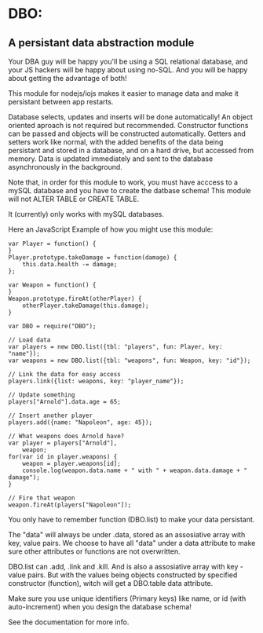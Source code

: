 ﻿# DBO: 

## A persistant data abstraction module

Your DBA guy will be happy you'll be using a SQL relational database, and your JS hackers will be happy about using no-SQL. And you will be happy about getting the advantage of both!

This module for nodejs/iojs makes it easier to manage data and make it persistant between app restarts.

Database selects, updates and inserts will be done automatically! An object oriented aproach is not required but recommended.
Constructor functions can be passed and objects will be constructed automatically. Getters and setters work like normal, with the added benefits of the data being persistant and stored in a database, and on a hard drive, but accessed from memory. Data is updated immediately and sent to the database asynchronously in the background.

Note that, in order for this module to work, you must have acccess to a mySQL database and you have to create the datbase schema! This module will not ALTER TABLE or CREATE TABLE.

It (currently) only works with mySQL databases.

Here an JavaScript Example of how you might use this module:
```
var Player = function() {
}
Player.prototype.takeDamage = function(damage) {
	this.data.health -= damage;
};

var Weapon = function() {
}
Weapon.prototype.fireAt(otherPlayer) {
	otherPlayer.takeDamage(this.damage);
}

var DBO = require("DBO");

// Load data
var players = new DBO.list({tbl: "players", fun: Player, key: "name"});
var weapons = new DBO.list({tbl: "weapons", fun: Weapon, key: "id"});

// Link the data for easy access
players.link({list: weapons, key: "player_name"});

// Update something
players["Arnold"].data.age = 65;

// Insert another player
players.add({name: "Napoleon", age: 45});

// What weapons does Arnold have?
var player = players["Arnold"],
	weapon;
for(var id in player.weapons) {
	weapon = player.weapons[id];
	console.log(weapon.data.name + " with " + weapon.data.damage + " damage");
}

// Fire that weapon
weapon.fireAt(players["Napoleon"]);
```

You only have to remember function (DBO.list) to make your data persistant.

The "data" will always be under .data, stored as an assosiative array with key, value pairs. We choose to have all "data" under a data attribute to make sure other attributes or functions are not overwritten.

DBO.list can .add, .link and .kill. And is also a assosiative array with key -value pairs. But with the values being objects constructed by specified constructor (function), witch will get a DBO.table data attribute.  

Make sure you use unique identifiers (Primary keys) like name, or id (with auto-increment) when you design the database schema!

See the documentation for more info.

